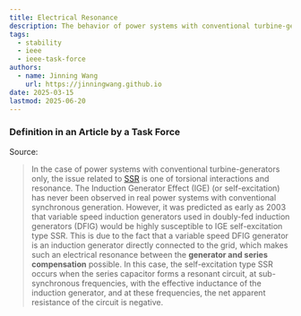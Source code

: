 ```yaml
---
title: Electrical Resonance
description: The behavior of power systems with conventional turbine-generators and variable speed induction generators.
tags:
  - stability
  - ieee
  - ieee-task-force
authors:
  - name: Jinning Wang
    url: https://jinningwang.github.io
date: 2025-03-15
lastmod: 2025-06-20
---
```


### Definition in an Article by a Task Force

Source: <d-cite key="hatziargyriou2021stability"></d-cite>

> In the case of power systems with conventional turbine-generators only, the issue related to [SSR](/wiki/subsynchronous-resonance) is one of torsional interactions and resonance. The Induction Generator Effect (IGE) (or self-excitation) has never been observed in real power systems with conventional synchronous generation. However, it was predicted as early as 2003 that variable speed induction generators used in doubly-fed induction generators (DFIG) would be highly susceptible to IGE self-excitation type SSR. This is due to the fact that a variable speed DFIG generator is an induction generator directly connected to the grid, which makes such an electrical resonance between the **generator and series compensation** possible. In this case, the self-excitation type SSR occurs when the series capacitor forms a resonant circuit, at sub-synchronous frequencies, with the effective inductance of the induction generator, and at these frequencies, the net apparent resistance of the circuit is negative.
